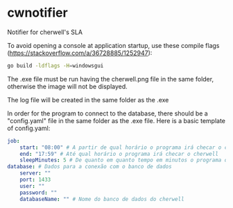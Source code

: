 # cwnotifier

Notifier for cherwell's SLA

To avoid opening a console at application startup, use these compile flags (https://stackoverflow.com/a/36728885/1252947):

```sh
go build -ldflags -H=windowsgui
```

The .exe file must be run having the cherwell.png file in the same folder, otherwise the image will not be displayed.

The log file will be created in the same folder as the .exe

In order for the program to connect to the database, there should be a "config.yaml" file in the same folder as the .exe file. Here is a basic template of config.yaml:

```yaml
job:
    start: "08:00" # A partir de qual horário o programa irá checar o cherwell
    end: "17:59" # Até qual horário o programa irá checar o cherwell
    sleepMinutes: 5 # De quanto em quanto tempo em minutos o programa deve checar o cherwell
database: # Dados para a conexão com o banco de dados
    server: ""
    port: 1433
    user: ""
    password: ""
    databaseName: "" # Nome do banco de dados do cherwell
```
